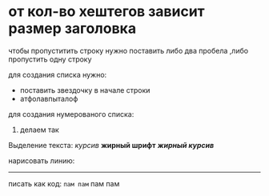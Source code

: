 # от кол-во хештегов зависит размер заголовка

чтобы пропуститить строку нужно поставить либо два пробела ,либо пропустить одну строку

для создания списка нужно:
* поставить звездочку в начале строки 
* атфолавпыталоф

для создания нумерованого списка:
1. делаем так

Выделение текста:
*курсив*
**жирный шрифт**
***жирный курсив***

нарисовать линию:
___

писать как код: `пам пам` 
пам пам
